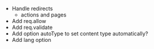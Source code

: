 * Handle redirects
  - actions and pages
* Add req.allow
* Add req.validate
* Add option autoType to set content type automatically?
* Add lang option
